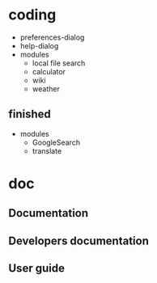 # coding

* preferences-dialog
* help-dialog
* modules
	* local file search
	* calculator
	* wiki
	* weather

## finished

* modules
	* GoogleSearch
	* translate

# doc

## Documentation

## Developers documentation

## User guide